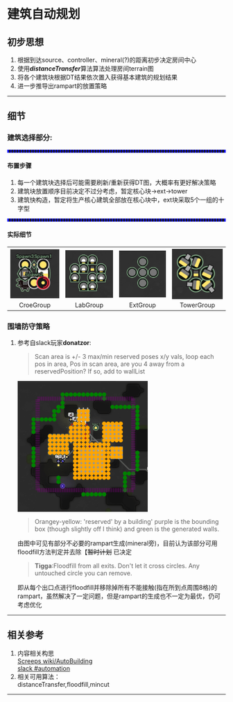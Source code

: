 # 建筑自动规划


## 初步思想
1. 根据到达source、controller、mineral(?)的距离初步决定房间中心
2. 使用***distanceTransfer***算法算法处理房间terrain图  
3. 将各个建筑块根据DT结果依次置入获得基本建筑的规划结果  
4. 进一步推导出rampart的放置策略

***

## 细节

### 建筑选择部分:  
<hr size=1 style="color: blue;border-style:dotted;width:490">  

#### 布置步骤  
1. 每一个建筑块选择后可能需要刷新/重新获得DT图，大概率有更好解决策略
2. 建筑块放置顺序目前决定不过分考虑，暂定核心块→ext→tower
3. 建筑快构造，暂定将生产核心建筑全部放在核心块中，ext块采取5个一组的十字型
<hr size=1 style="color: blue;border-style:dotted;width:490">

#### 实际细节  

<table>
    <tr>
        <th><img src="img/CoreGroup.png" width="141"  align="middle" /></th>
        <th><img src="img/LabGroup.png" width="141"  align="middle" /></th>
        <th><img src="img/ExtGroup.png" width="141"  align="middle" /></th>
        <th><img src="img/TowerGroup.png" width="141"  align="middle" /></th>
    </tr>
    <tr>
        <td align="middle">CroeGroup</td>
        <td align="middle">LabGroup</td>
        <td align="middle">ExtGroup</td>
        <td align="middle">TowerGroup</td>
    </tr>
</table>

### 围墙防守策略

1. 参考自slack玩家**donatzor**:  
    >Scan area is +/- 3 max/min reserved poses x/y vals, loop each pos in area, Pos in scan area, are you 4 away from a reservedPosition? If so, add to wallList  

    <img src="img/donatzor.png" width="300"  align="middle" />

    >Orangey-yellow: 'reserved' by a building' purple is the bounding box (though slightly off I think) and green is the generated walls.  

    由图中可见有部分不必要的rampart生成(mineral旁)，目前认为该部分可用floodfill方法判定并去除【~~暂时计划~~ 已决定  
    >**Tigga**:Floodfill from all exits. Don't let it cross circles. Any untouched circle you can remove.  

    即从每个出口点进行floodfill并移除掉所有不能接触(指在所到点周围8格)的rampart，虽然解决了一定问题，但是rampart的生成也不一定为最优，仍可考虑优化
    
***

## 相关参考
1. 内容相关构思  
[Screeps wiki/AutoBuilding](https://wiki.screepspl.us/index.php/Automatic_base_building)  
[slack #automation](https://app.slack.com/client/T0HJCPP9T/C1LD2S0AU)  
2. 相关可用算法：  
distanceTransfer,floodfill,mincut
***